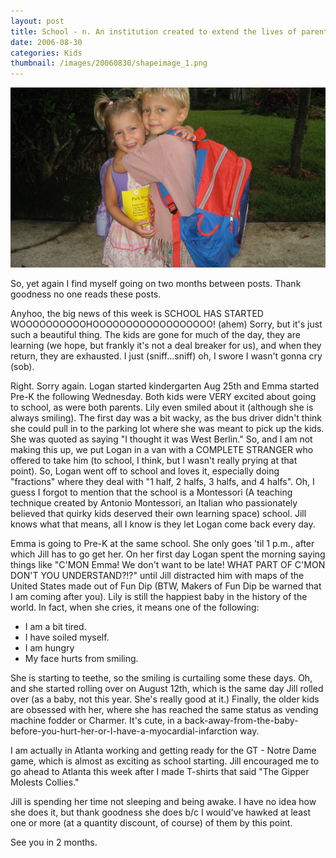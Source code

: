 ```yaml
---
layout: post
title: School - n. An institution created to extend the lives of parents and children
date: 2006-08-30
categories: Kids
thumbnail: /images/20060830/shapeimage_1.png
---
```


![Awww....GO TO SCHOOL](/images/20060830/shapeimage_1.png)

So, yet again I find myself going on two months between posts.  Thank goodness no one reads these posts.

Anyhoo, the big news of this week is SCHOOL HAS STARTED WOOOOOOOOOOHOOOOOOOOOOOOOOOOOO!  (ahem)  Sorry, but it's just such a beautiful thing.  The kids are gone for much of the day, they are learning (we hope, but frankly it's not a deal breaker for us), and when they return, they are exhausted.  I just (sniff...sniff) oh, I swore I wasn't gonna cry (sob).

Right.  Sorry again.  Logan started kindergarten Aug 25th and Emma started Pre-K the following Wednesday.  Both kids were VERY excited about going to school, as were both parents.  Lily even smiled about it (although she is always smiling).  The first day was a bit wacky, as the bus driver didn't think she could pull in to the parking lot where she was meant to pick up the kids.  She was quoted as saying "I thought it was West Berlin."  So, and I am not making this up, we put Logan in a van with a COMPLETE STRANGER who offered to take him (to school, I think, but I wasn't really prying at that point).  So, Logan went off to school and loves it, especially doing "fractions" where they deal with "1 half, 2 halfs, 3 halfs, and 4 halfs".  Oh, I guess I forgot to mention that the school is a Montessori (A teaching technique created by Antonio Montessori, an Italian who passionately believed that quirky kids deserved their own learning space) school.  Jill knows what that means, all I know is they let Logan come back every day.

Emma is going to Pre-K at the same school.  She only goes 'til 1 p.m., after which Jill has to go get her. On her first day Logan spent the morning saying things like "C'MON Emma!  We don't want to be late!  WHAT PART OF C'MON DON'T YOU UNDERSTAND?!?" until Jill distracted him with maps of the United States made out of Fun Dip  (BTW, Makers of Fun Dip be warned that I am coming after you).
Lily is still the happiest baby in the history of the world.  In fact, when she cries, it means one of the following:

* I am a bit tired.
* I  have soiled myself.
* I am hungry
* My face hurts from smiling.

She is starting to teethe, so the smiling is curtailing some these days.  Oh, and she started rolling over on August 12th, which is the same day Jill rolled over (as a baby, not this year.  She's really good at it.)  Finally, the older kids are obsessed with her, where she has reached the same status as vending machine fodder or Charmer.  It's cute, in a back-away-from-the-baby-before-you-hurt-her-or-I-have-a-myocardial-infarction way.

I am actually in Atlanta working and getting ready for the GT - Notre Dame game, which is almost as exciting as school starting.  Jill encouraged me to go ahead to Atlanta this week after I made T-shirts that said "The Gipper Molests Collies."

Jill is spending her time not sleeping and being awake.  I have no idea how she does it, but thank goodness she does b/c I would've hawked at least one or more (at a quantity discount, of course) of them by this point.

See you in 2 months.
